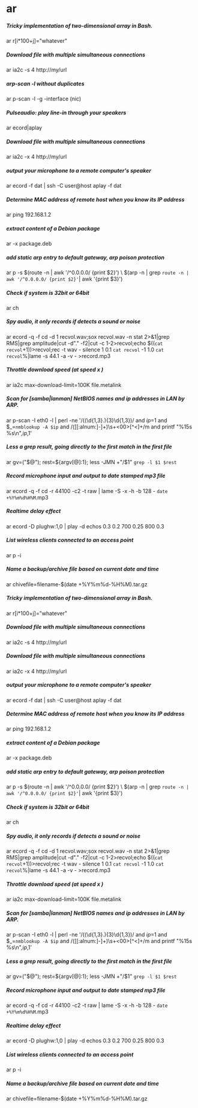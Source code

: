 # ar

##### Tricky implementation of two-dimensional array in Bash.

   ar r[i*100+j]="whatever"

##### Download file with multiple simultaneous connections

   ar ia2c -s 4 http://my/url

##### arp-scan -l without duplicates

   ar p-scan -l -g -interface (nic)

##### Pulseaudio: play line-in through your speakers

   ar ecord|aplay

##### Download file with multiple simultaneous connections

   ar ia2c -x 4 http://my/url

##### output your microphone to a remote computer's speaker

   ar ecord -f dat | ssh -C user@host aplay -f dat

##### Determine MAC address of remote host when you know its IP address

   ar ping 192.168.1.2

##### extract content of a Debian package

   ar  -x package.deb

##### add static arp entry to default gateway, arp poison protection

   ar p -s $(route -n | awk '/^0.0.0.0/ {print $2}') \ $(arp -n | grep `route -n | awk '/^0.0.0.0/ {print $2}'`| awk '{print $3}')

##### Check if system is 32bit or 64bit

   ar ch

##### Spy audio, it only records if detects a sound or noise

   ar ecord -q -f cd -d 1 recvol.wav;sox recvol.wav -n stat 2>&1|grep RMS|grep amplitude|cut -d"." -f2|cut -c 1-2>recvol;echo $((`cat recvol`+1))>recvol;rec -t wav - silence 1 0.1 `cat recvol` -1 1.0 `cat recvol`%|lame -s 44.1 -a -v - >record.mp3

##### Throttle download speed (at speed x )

   ar ia2c max-download-limit=100K file.metalink

##### Scan for [samba|lanman] NetBIOS names and ip addresses in LAN by ARP.

   ar p-scan -I eth0 -l | perl -ne '/((\d{1,3}\.){3}\d{1,3})/ and $ip=$1 and $_=`nmblookup -A $ip` and /([[:alnum:]-]+)\s+<00>[^<]+<ACTIVE>/m and printf "%15s  %s\n",$ip,$1'

##### Less a grep result, going directly to the first match in the first file

   ar gv=("$@"); rest=${argv[@]:1}; less -JMN +"/$1" `grep -l $1 $rest`

##### Record microphone input and output to date stamped mp3 file

   ar ecord -q -f cd -r 44100 -c2 -t raw | lame -S -x -h -b 128 - `date +%Y%m%d%H%M`.mp3

##### Realtime delay effect

   ar ecord -D plughw:1,0 | play -d echos 0.3 0.2 700 0.25 800 0.3

##### List wireless clients connected to an access point

   ar p -i <interface>

##### Name a backup/archive file based on current date and time

   ar chivefile=filename-$(date +%Y%m%d-%H%M).tar.gz

##### Tricky implementation of two-dimensional array in Bash.

   ar r[i*100+j]="whatever"

##### Download file with multiple simultaneous connections

   ar ia2c -s 4 http://my/url

##### Download file with multiple simultaneous connections

   ar ia2c -x 4 http://my/url

##### output your microphone to a remote computer's speaker

   ar ecord -f dat | ssh -C user@host aplay -f dat

##### Determine MAC address of remote host when you know its IP address

   ar ping 192.168.1.2

##### extract content of a Debian package

   ar  -x package.deb

##### add static arp entry to default gateway, arp poison protection

   ar p -s $(route -n | awk '/^0.0.0.0/ {print $2}') \ $(arp -n | grep `route -n | awk '/^0.0.0.0/ {print $2}'`| awk '{print $3}')

##### Check if system is 32bit or 64bit

   ar ch

##### Spy audio, it only records if detects a sound or noise

   ar ecord -q -f cd -d 1 recvol.wav;sox recvol.wav -n stat 2>&1|grep RMS|grep amplitude|cut -d"." -f2|cut -c 1-2>recvol;echo $((`cat recvol`+1))>recvol;rec -t wav - silence 1 0.1 `cat recvol` -1 1.0 `cat recvol`%|lame -s 44.1 -a -v - >record.mp3

##### Throttle download speed (at speed x )

   ar ia2c max-download-limit=100K file.metalink

##### Scan for [samba|lanman] NetBIOS names and ip addresses in LAN by ARP.

   ar p-scan -I eth0 -l | perl -ne '/((\d{1,3}\.){3}\d{1,3})/ and $ip=$1 and $_=`nmblookup -A $ip` and /([[:alnum:]-]+)\s+<00>[^<]+<ACTIVE>/m and printf "%15s  %s\n",$ip,$1'

##### Less a grep result, going directly to the first match in the first file

   ar gv=("$@"); rest=${argv[@]:1}; less -JMN +"/$1" `grep -l $1 $rest`

##### Record microphone input and output to date stamped mp3 file

   ar ecord -q -f cd -r 44100 -c2 -t raw | lame -S -x -h -b 128 - `date +%Y%m%d%H%M`.mp3

##### Realtime delay effect

   ar ecord -D plughw:1,0 | play -d echos 0.3 0.2 700 0.25 800 0.3

##### List wireless clients connected to an access point

   ar p -i <interface>

##### Name a backup/archive file based on current date and time

   ar chivefile=filename-$(date +%Y%m%d-%H%M).tar.gz
